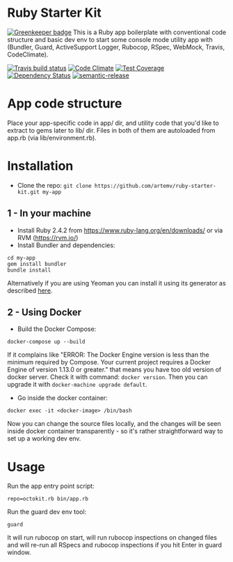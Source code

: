 # Ruby Starter Kit

[![Greenkeeper badge](https://badges.greenkeeper.io/artemv/ruby-starter-kit.svg)](https://greenkeeper.io/)
This is a Ruby app boilerplate with conventional code structure and basic dev env to start some console mode utility app with (Bundler, Guard, ActiveSupport Logger, Rubocop, RSpec, WebMock, Travis, CodeClimate).

[![Travis build status](http://img.shields.io/travis/artemv/ruby-starter-kit.svg?branch=master&style=flat)](https://travis-ci.org/artemv/ruby-starter-kit)
[![Code Climate](https://codeclimate.com/github/artemv/ruby-starter-kit/badges/gpa.svg)](https://codeclimate.com/github/artemv/ruby-starter-kit)
[![Test Coverage](https://codeclimate.com/github/artemv/ruby-starter-kit/badges/coverage.svg)](https://codeclimate.com/github/artemv/ruby-starter-kit/coverage)
[![Dependency Status](https://gemnasium.com/artemv/ruby-starter-kit.svg)](https://gemnasium.com/artemv/ruby-starter-kit)
[![semantic-release](https://img.shields.io/badge/%20%20%F0%9F%93%A6%F0%9F%9A%80-semantic--release-e10079.svg)](https://github.com/semantic-release/semantic-release)

# App code structure
Place your app-specific code in app/ dir, and utility code that you'd like to extract to gems later to lib/ dir. Files in both of them are autoloaded from app.rb (via lib/environment.rb).

# Installation
* Clone the repo: `git clone https://github.com/artemv/ruby-starter-kit.git my-app`

## 1 - In your machine
* Install Ruby 2.4.2 from https://www.ruby-lang.org/en/downloads/ or via RVM (https://rvm.io/)
* Install Bundler and dependencies:
```
cd my-app
gem install bundler
bundle install
```

Alternatively if you are using Yeoman you can install it using its generator as described [here](https://github.com/artemv/generator-ruby-starter-kit).

## 2 - Using Docker
* Build the Docker Compose:
```
docker-compose up --build
```

If it complains like "ERROR: The Docker Engine version is less than the minimum required by Compose. Your current project requires a Docker Engine of version 1.13.0 or greater."
that means you have too old version of docker server. Check it with command:
`docker version`. Then you can upgrade it with `docker-machine upgrade default`.

* Go inside the docker container:
```
docker exec -it <docker-image> /bin/bash
```

Now you can change the source files locally, and the changes will be seen inside docker container transparently - so
it's rather straightforward way to set up a working dev env.
 
# Usage
Run the app entry point script:
```
repo=octokit.rb bin/app.rb
```

Run the guard dev env tool:
```
guard
```
It will run rubocop on start, will run rubocop inspections on changed files and will re-run all RSpecs and rubocop
inspections if you hit Enter in guard window.
